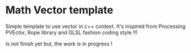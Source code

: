 # Math Vector template
Simple template to use vector in c++ context.
It's inspired from Processing PVEctor, Rope library and GLSL fashion coding style !!!

Is not finish yet but, the work is in progress !
